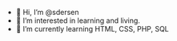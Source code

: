 - 👋 Hi, I’m @sdersen
- 👀 I’m interested in learning and living.
- 🌱 I’m currently learning HTML, CSS, PHP, SQL

<!---
sdersen/sdersen is a ✨ special ✨ repository because its `README.md` (this file) appears on your GitHub profile.
You can click the Preview link to take a look at your changes.
--->
